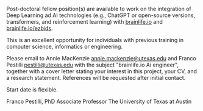 Post-doctoral fellow position(s) are available to work on the integration of Deep Learning ad AI technologies 
    (e.g., ChatGPT or open-source versions, transformers, and reinforcement learning) with [brainlife.io](https://brainlife.io) and [brainlife.io/ezbids](https://brainlife.io/ezbids).

This is an excellent opportunity for individuals with previous training in computer science, informatics or engineering.

Please email to Annie MacKenzie <annie.mackenzie@utexas.edu> and Franco Pestilli <pestilli@utexas.edu> with the
subject "brainlife.io Ai engineer", together with a cover letter stating your interest in 
this project, your CV, and a research statement. References will be requested after initial contact.

Start date is flexible.

Franco Pestilli, PhD
Associate Professor
The University of Texas at Austin

